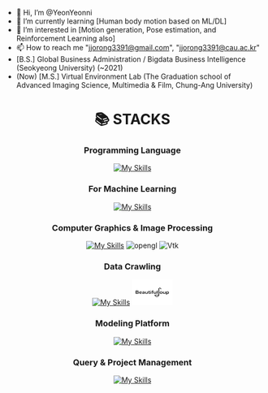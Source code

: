 - 👋 Hi, I’m @YeonYeonni
- 👀 I’m currently learning [Human body motion based on ML/DL]
- 🌱 I’m interested in [Motion generation, Pose estimation, and Reinforcement Learning also]
- 📫 How to reach me "jjorong3391@gmail.com", "jjorong3391@cau.ac.kr"
- [B.S.] Global Business Administration / Bigdata Business Intelligence (Seokyeong University) (~2021)
- (Now) [M.S.] Virtual Environment Lab (The Graduation school of Advanced Imaging Science, Multimedia & Film, Chung-Ang University)

<!---
YeonYeonni/YeonYeonni is a ✨ special ✨ repository because its `README.md` (this file) appears on your GitHub profile.
You can click the Preview link to take a look at your changes.
--->

<div align=center><h1>📚 STACKS</h1></div>

<div align=center> 

  ### Programming Language
  [![My Skills](https://skillicons.dev/icons?i=python,cpp,cs,r&theme=light)](https://skillicons.dev)

  ### For Machine Learning
  [![My Skills](https://skillicons.dev/icons?i=pytorch,tensorflow,scikitlearn&theme=light)](https://skillicons.dev)

  ### Computer Graphics & Image Processing
  [![My Skills](https://skillicons.dev/icons?i=opencv&theme=light)](https://skillicons.dev)
  <img src="https://upload.wikimedia.org/wikipedia/commons/e/e9/Opengl-logo.svg" alt="opengl" height="50px" width="70px" />
  <img src="https://upload.wikimedia.org/wikipedia/commons/7/76/Visualization_Toolkit_logo.svg" alt="Vtk" width="50px" />


  ### Data Crawling
  [![My Skills](https://skillicons.dev/icons?i=selenium&theme=light)](https://skillicons.dev)
  <img src="https://github.com/YeonYeonni/skill-icons/blob/main/icons/BS4.svg" alt="BS4" height="50px" width="80px" />


  ### Modeling Platform
  [![My Skills](https://skillicons.dev/icons?i=unity,blender&theme=light)](https://skillicons.dev)

  ### Query & Project Management
  [![My Skills](https://skillicons.dev/icons?i=mysql,github,git&theme=light)](https://skillicons.dev)
</div>
